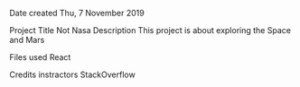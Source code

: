 Date created
Thu, 7 November 2019

Project Title
Not Nasa
Description
This project is about exploring the Space and Mars

Files used
React


Credits
instractors  StackOverflow